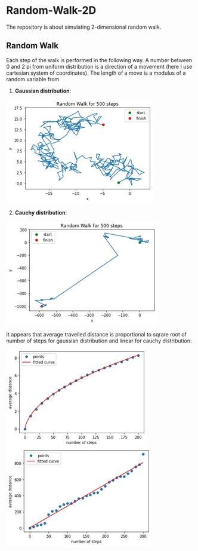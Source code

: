 # Random-Walk-2D
The repository is about simulating 2-dimensional random walk.


## Random Walk
Each step of the walk is performed in the following way. A number between 0 and 2 pi from uniform distribution is a direction of a movement (here I use cartesian system of coordinates). The length of a move is a modulus of a random variable from

1. **Gaussian distribution**:

![walk_ex_gauss](gauss.jpg)

2. **Cauchy distribution**:

![walk_ex_cauchy](cauchy.jpg)

It appears that average travelled distance is proportional to sqrare root of number of steps for gaussian distribution and linear for cauchy distribution:

![fit1](sqrt.jpg)
![fit12](lin.jpg)

